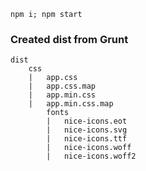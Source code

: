 `npm i; npm start`



### Created dist from Grunt
```
dist
    css
    |   app.css
    |   app.css.map
    |   app.min.css
    |   app.min.css.map
        fonts
        |   nice-icons.eot
        |   nice-icons.svg
        |   nice-icons.ttf
        |   nice-icons.woff
        |   nice-icons.woff2
